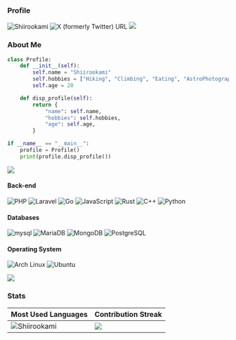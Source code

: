 ### Profile
<p>
    <img
        src="https://komarev.com/ghpvc/?username=Shiirookami&label=Visitor&color=0e75b6&style=flat"
        alt="Shiirookami"/>
    <img
        alt="X (formerly Twitter) URL"
        src="https://img.shields.io/twitter/url?url=https%3A%2F%2Ftwitter.com%2Frzy_rmd1">
    <a href="https://github.com/Shiirookami"><img src="https://img.shields.io/github/followers/Shiirookami?label=followers&style=social"/></a>
</p>

### About Me

```Python
class Profile:
    def __init__(self):
        self.name = "Shiirookami"
        self.hobbies = ["Hiking", "Climbing", "Eating", "AstroPhotography"]
        self.age = 20

    def disp_profile(self):
        return {
            "name": self.name,
            "hobbies": self.hobbies,
            "age": self.age,
        }

if __name__ == "__main__":
    profile = Profile()
    print(profile.disp_profile())

```

<img src="https://user-images.githubusercontent.com/73097560/115834477-dbab4500-a447-11eb-908a-139a6edaec5c.gif">

#### Back-end

![PHP](https://img.shields.io/badge/Php-3178C6?style=for-the-badge&logo=php&logoColor=white)
![Laravel](https://img.shields.io/badge/Laravel-A81D33?style=for-the-badge&logo=Laravel&logoColor=white)
![Go](https://img.shields.io/badge/Go-00ADD8?style=for-the-badge&logo=Go&logoColor=white)
![JavaScript](https://img.shields.io/badge/JavaScript-F7DF1E?style=for-the-badge&logo=javascript&logoColor=black)
![Rust](https://img.shields.io/badge/Rust-000000?style=for-the-badge&logo=rust&logoColor=white)
![C++](https://img.shields.io/badge/C++-E0234E?style=for-the-badge&logo=C++&logoColor=white)
![Python](https://img.shields.io/badge/Python-2D3748?style=for-the-badge&logo=Python&logoColor=white)


#### Databases

![mysql](https://img.shields.io/badge/Mysql-3948C6?style=for-the-badge&logo=Mysql&logoColor=white)
![MariaDB](https://img.shields.io/badge/MariaDB-003545?style=for-the-badge&logo=MariaDB&logoColor=white)
![MongoDB](https://img.shields.io/badge/MongoDB-87A230?style=for-the-badge&logo=MongoDB&logoColor=white)
![PostgreSQL](https://img.shields.io/badge/PostgreSQL-4169E1?style=for-the-badge&logo=PostgreSQL&logoColor=white)


#### Operating System

![Arch Linux](https://img.shields.io/badge/Arch%20Linux-1793D1?style=for-the-badge&logo=ArchLinux&logoColor=white)
![Ubuntu](https://img.shields.io/badge/Ubuntu-E95420?style=for-the-badge&logo=Ubuntu&logoColor=white)

<img src="https://user-images.githubusercontent.com/73097560/115834477-dbab4500-a447-11eb-908a-139a6edaec5c.gif">
    
### Stats
| Most Used Languages | Contribution Streak |
| --- | --- |
| <img src="https://github-readme-stats.vercel.app/api/top-langs?username=Shiirookami&show_icons=true&locale=en&bg_color=0d1117&text_color=ffffff&layout=compact&hide=css,scss,less,html,hack" alt="Shiirookami" bg_color="#808080"/> | <img src="https://github-readme-stats-git-masterrstaa-rickstaa.vercel.app/api/top-langs/?username=Shiirookami&langs_count=10&theme=tokyonight&layout=compact&hide=css,scss,less,html,hack"/> |
